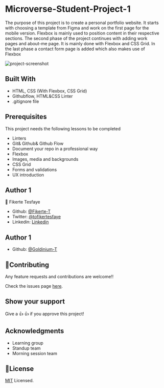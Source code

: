 # Microverse-Student-Project-1
The purpose of this project is to create a personal portfolio website. It starts with choosing a template from Figma and work on the first page for the mobile version. Flexbox is mainly used to position content in their respective sections. The second phase of the project continues with adding work pages and about-me page. It is mainly done with Flexbox and CSS Grid. In the last phase a contact form page is added which also makes use of Flexbox

![project-screenshot](https://github.com/Fikerte-T/Microverse-Student-Project-1/blob/add-contactpage/contact-page.png)
## Built With
- HTML, CSS (With Flexbox, CSS Grid)
- Githubflow, HTML&CSS Linter
- .gitignore file

## Prerequisites
This project needs the following lessons to be completed
- Linters
- Git& Github& Github Flow
- Document your repo in a professional way
- Flexbox
- Images, media and backgrounds
- CSS Grid
- Forms and validations
- UX introduction

## Author 1
👤 Fikerte Tesfaye
- Github: [@Fikerte-T](https://github.com/Fikerte-T)
- Twitter: [@tofikertesfaye](https://twitter.com/home)
- Linkedin: [Linkedin](https://www.linkedin.com/in/fikerte-tesfaye-a68337216/)
## Author 1
- Github: [@Goldinium-T](https://github.com/Goldinium)

## 🤝Contributing
Any feature requests and contributions are welcome!!

Check the issues page [here](https://github.com/Fikerte-T/Microverse-Student-Project-1/issues).

## Show your support
Give a 👍 👍 if you approve this project!

## Acknowledgments
- Learning group
- Standup team
- Morning session team

## 📝License
[MIT](https://github.com/Fikerte-T/Microverse-Student-Project-1/blob/works-aboutMyself-pages/MIT.md) Licensed.
